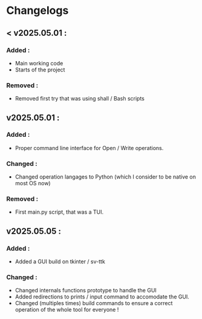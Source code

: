 # Changelogs

## < v2025.05.01 :

### Added :

- Main working code
- Starts of the project

### Removed :

- Removed first try that was using shall / Bash scripts

## v2025.05.01 :

### Added :

- Proper command line interface for Open / Write operations.

### Changed :

- Changed operation langages to Python (which I consider to be native on most OS now)

### Removed :

- First main.py script, that was a TUI.

## v2025.05.05 :

### Added :

- Added a GUI build on tkinter / sv-ttk

### Changed :

- Changed internals functions prototype to handle the GUI
- Added redirections to prints / input command to accomodate the GUI.
- Changed (multiples times) build commands to ensure a correct operation of the whole tool for everyone !
